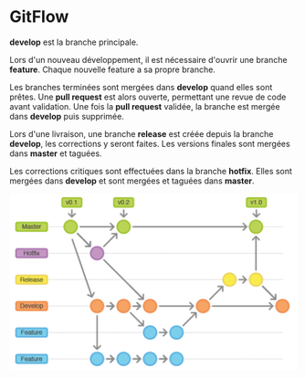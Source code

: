 # GitFlow

**develop** est la branche principale.

Lors d'un nouveau développement, il est nécessaire d'ouvrir une branche **feature**.
Chaque nouvelle feature a sa propre branche.

Les branches terminées sont mergées dans **develop** quand elles sont prêtes.
Une **pull request** est alors ouverte, permettant une revue de code avant validation.
Une fois la **pull request** validée, la branche est mergée dans **develop** puis supprimée.

Lors d'une livraison, une branche **release** est créée depuis la branche **develop**, les corrections y seront faites.
Les versions finales sont mergées dans **master** et taguées.

Les corrections critiques sont effectuées dans la branche **hotfix**.
Elles sont mergées dans **develop** et sont mergées et taguées dans **master**.

![GitFlow](../resources/git_flow.jpg)
